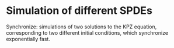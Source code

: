 # Simulation of different SPDEs

Synchronize: simulations of two solutions to the KPZ equation, corresponding to two different initial conditions, which synchronize exponentially fast.
